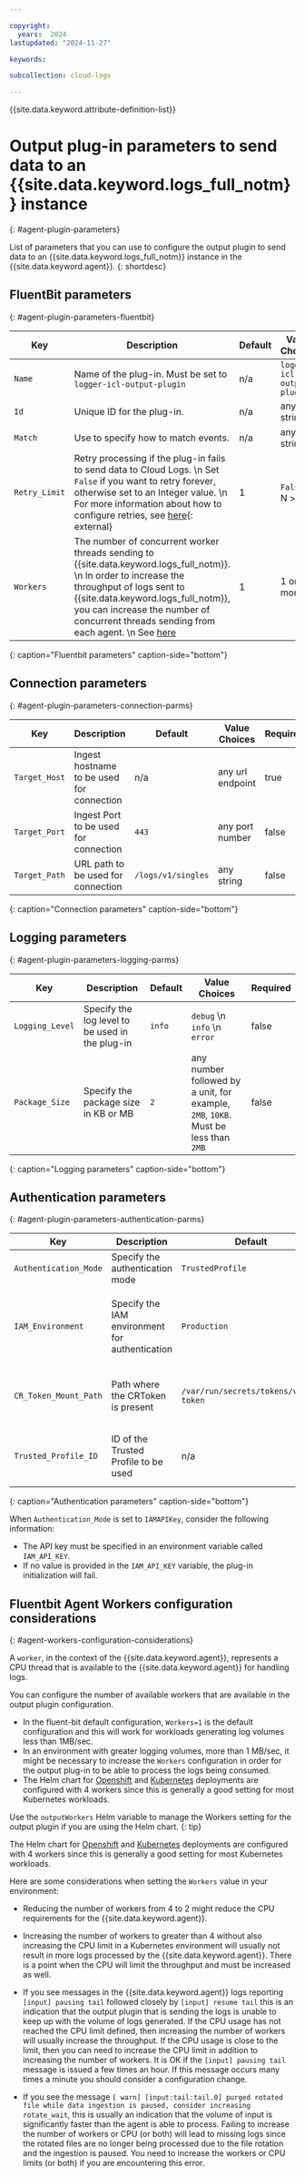 ```yaml
---

copyright:
  years:  2024
lastupdated: "2024-11-27"

keywords:

subcollection: cloud-logs

---
```


{{site.data.keyword.attribute-definition-list}}

# Output plug-in parameters to send data to an {{site.data.keyword.logs_full_notm}} instance
{: #agent-plugin-parameters}


List of parameters that you can use to configure the output plugin to send data to an {{site.data.keyword.logs_full_notm}} instance in the {{site.data.keyword.agent}}.
{: shortdesc}

## FluentBit parameters
{: #agent-plugin-parameters-fluentbit}

|  Key   |  Description |  Default | Value Choices  | Required  |
|--------|---|---|---|---|
| `Name`   |  Name of the plug-in. Must be set to `logger-icl-output-plugin` | n/a  |  `logger-icl-output-plugin` | true  |
| `Id`     |  Unique ID for the plug-in. |  n/a |  any string  | true  |
| `Match`  |  Use to specify how to match events. |  n/a |  any string  | true  |
| `Retry_Limit` |  Retry processing if the plug-in fails to send data to Cloud Logs.  \n Set `False` if you want to retry forever, otherwise set to an Integer value.  \n For more information about how to configure retries, see [here](https://docs.fluentbit.io/manual/administration/scheduling-and-retries#configuring-retries){: external} |  1 |  `False` or N >= 1  | true  |
| `Workers` | The number of concurrent worker threads sending to {{site.data.keyword.logs_full_notm}}.  \n In order to increase the throughput of logs sent to {{site.data.keyword.logs_full_notm}}, you can increase the number of concurrent threads sending from each agent.  \n See [here](#agent-worker-configuration-considerations)  | 1 | 1 or more | false |
{: caption="Fluentbit parameters" caption-side="bottom"}


## Connection parameters
{: #agent-plugin-parameters-connection-parms}

|  Key   |  Description |  Default | Value Choices  | Required  |
|--------|---|---|---|---|
|  `Target_Host` |  Ingest hostname to be used for connection |  n/a |  any url endpoint  | true  |
|  `Target_Port` |  Ingest Port to be used for connection |  `443` |  any port number  | false  |
|  `Target_Path` |  URL path to be used for connection |  `/logs/v1/singles` |  any string  | false  |
{: caption="Connection parameters" caption-side="bottom"}

## Logging parameters
{: #agent-plugin-parameters-logging-parms}

|  Key   |  Description |  Default | Value Choices  | Required  |
|--------|---|---|---|---|
|  `Logging_Level` |  Specify the log level to be used in the plug-in |  `info` |  `debug`  \n `info`  \n `error`  | false  |
|  `Package_Size` | Specify the package size in KB or MB | `2` | any number followed by a unit, for example, `2MB`, `10KB`. Must be less than `2MB` | false |
{: caption="Logging parameters" caption-side="bottom"}


## Authentication parameters
{: #agent-plugin-parameters-authentication-parms}

|  Key   |  Description |  Default | Value Choices  | Required  |
|--------|---|---|---|---|
|  `Authentication_Mode` |  Specify the authentication mode |  `TrustedProfile` | `TrustedProfile`  \n `IAMAPIKey`  | false  |
|  `IAM_Environment` |  Specify the IAM environment for authentication |  `Production` |  `Production` specifies the public endpoint `iam.cloud.ibm.com`  \n `PrivateProduction` specifies the private endpoint `private.iam.cloud.ibm.com` | false  |
|  `CR_Token_Mount_Path` |  Path where the CRToken is present |  `/var/run/secrets/tokens/vault-token` | any string  | false - Only used when Authentication_Mode is set to TrustedProfile  |
|  `Trusted_Profile_ID` |  ID of the Trusted Profile to be used |  n/a |  any string	  | true - Only used when Authentication_Mode is set to TrustedProfile |
{: caption="Authentication parameters" caption-side="bottom"}

When `Authentication_Mode` is set to `IAMAPIKey`, consider the following information:

- The API key must be specified in an environment variable called `IAM_API_KEY`.
- If no value is provided in the `IAM_API_KEY` variable, the plug-in initialization will fail.



## Fluentbit Agent Workers configuration considerations
{: #agent-workers-configuration-considerations}

A `worker`, in the context of the {{site.data.keyword.agent}}, represents a CPU thread that is available to the {{site.data.keyword.agent}} for handling logs.

You can configure the number of available workers that are available in the output plugin configuration.

- In the fluent-bit default configuration, `Workers=1` is the default configuration and this will work for workloads generating log volumes less than 1MB/sec.
- In an environment with greater logging volumes, more than 1 MB/sec, it might be necessary to increase the `Workers` configuration in order for the output plug-in to be able to process the logs being consumed.
- The Helm chart for [Openshift](/docs/cloud-logs?topic=cloud-logs-agent-helm-os-deploy) and [Kubernetes](/docs/cloud-logs?topic=cloud-logs-agent-helm-kube-deploy) deployments are configured with 4 workers since this is generally a good setting for most Kubernetes workloads.

Use the `outputWorkers` Helm variable to manage the Workers setting for the output plugin if you are using the Helm chart.
{: tip}

The Helm chart for [Openshift](/docs/cloud-logs?topic=cloud-logs-agent-helm-os-deploy) and [Kubernetes](/docs/cloud-logs?topic=cloud-logs-agent-helm-kube-deploy) deployments are configured with 4 workers since this is generally a good setting for most Kubernetes workloads.

Here are some considerations when setting the `Workers` value in your environment:

- Reducing the number of workers from 4 to 2 might reduce the CPU requirements for the {{site.data.keyword.agent}}.

- Increasing the number of workers to greater than 4 without also increasing the CPU limit in a Kubernetes environment will usually not result in more logs processed by the {{site.data.keyword.agent}}. There is a point when the CPU will limit the throughput and must be increased as well.

- If you see messages in the {{site.data.keyword.agent}} logs reporting `[input] pausing tail` followed closely by `[input] resume tail` this is an indication that the output plugin that is sending the logs is unable to keep up with the volume of logs generated.  If the CPU usage has not reached the CPU limit defined, then increasing the number of workers will usually increase the throughput.  If the CPU usage is close to the limit, then you can need to increase the CPU limit in addition to increasing the number of workers.  It is OK if the `[input] pausing tail` message is issued a few times an hour.  If this message occurs many times a minute you should consider a configuration change.

- If you see the message `[ warn] [input:tail:tail.0] purged rotated file while data ingestion is paused, consider increasing rotate_wait`, this is usually an indication that the volume of input is significantly faster than the agent is able to process.  Failing to increase the number of workers or CPU (or both) will lead to missing logs since the rotated files are no longer being processed due to the file rotation and the ingestion is paused.  You need to increase the workers or CPU limits (or both) if you are encountering this error.
